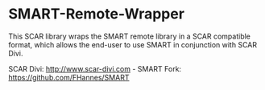 SMART-Remote-Wrapper
====================

This SCAR library wraps the SMART remote library in a SCAR compatible format, which allows the end-user to use SMART in conjunction with SCAR Divi.

SCAR Divi: http://www.scar-divi.com - SMART Fork: https://github.com/FHannes/SMART